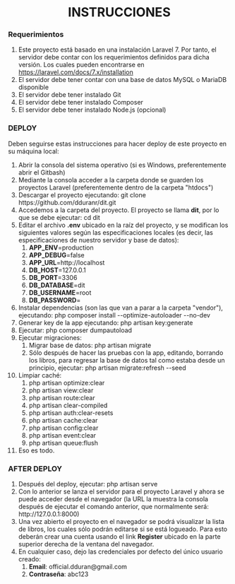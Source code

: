 <h1 align="center">INSTRUCCIONES</h1>
<h3 align="left">Requerimientos</h3>
<ol>
  <li>Este proyecto está basado en una instalación Laravel 7. Por tanto, el servidor debe contar con los requerimientos definidos para dicha versión. Los cuales pueden encontrarse en <a href="https://laravel.com/docs/7.x/installation" target="_blank">https://laravel.com/docs/7.x/installation</a></li>
  <li>El servidor debe tener contar con una base de datos MySQL o MariaDB disponible</li>
  <li>El servidor debe tener instalado Git</li>
  <li>El servidor debe tener instalado Composer</li>
  <li>El servidor debe tener instalado Node.js (opcional)</li>
</ol>

<h3 align="left">DEPLOY</h3>
<p align="left">Deben seguirse estas instrucciones para hacer deploy de este proyecto en su máquina local:</p>
<ol>
  <li>Abrir la consola del sistema operativo (si es Windows, preferentemente abrir el Gitbash)</li>
  <li>Mediante la consola acceder a la carpeta donde se guarden los proyectos Laravel (preferentemente dentro de la carpeta "htdocs")</li>
  <li>Descargar el proyecto ejecutando: git clone https://github.com/dduranr/dit.git</li>
  <li>Accedemos a la carpeta del proyecto. El proyecto se llama <strong>dit</strong>, por lo que se debe ejecutar: cd dit</li>
  <li>
    Editar el archivo <strong>.env</strong> ubicado en la raíz del proyecto, y se modifican los siguientes valores según las especificaciones locales (es decir, las especificaciones de nuestro servidor y base de datos):
    <ol>
      <li><strong>APP_ENV</strong>=production</li>
      <li><strong>APP_DEBUG</strong>=false</li>
      <li><strong>APP_URL</strong>=http://localhost</li>
      <li><strong>DB_HOST</strong>=127.0.0.1</li>
      <li><strong>DB_PORT</strong>=3306</li>
      <li><strong>DB_DATABASE</strong>=dit</li>
      <li><strong>DB_USERNAME</strong>=root</li>
      <li><strong>DB_PASSWORD</strong>=</li>
    </ol>
  </li>
  <li>Instalar dependencias (son las que van a parar a la carpeta "vendor"), ejecutando: php composer install --optimize-autoloader --no-dev</li>
  <li>Generar key de la app ejecutando: php artisan key:generate</li>
  <li>Ejecutar: php composer dumpautoload</li>
  <li>
    Ejecutar migraciones:
    <ol>
      <li>Migrar base de datos: php artisan migrate</li>
      <li>Sólo después de hacer las pruebas con la app, editando, borrando los libros, para regresar la base de datos tal como estaba desde un principio, ejecutar: php artisan migrate:refresh --seed</li>
    </ol>
  </li>
  <li>
    Limpiar caché:
    <ol>
      <li>php artisan optimize:clear</li>
      <li>php artisan view:clear</li>
      <li>php artisan route:clear</li>
      <li>php artisan clear-compiled</li>
      <li>php artisan auth:clear-resets</li>
      <li>php artisan cache:clear</li>
      <li>php artisan config:clear</li>
      <li>php artisan event:clear</li>
      <li>php artisan queue:flush</li>
    </ol>
  </li>
  <li>Eso es todo.</li>
</ol>

<h3 align="left">AFTER DEPLOY</h3>
<ol>
  <li>Después del deploy, ejecutar: php artisan serve</li>
  <li>Con lo anterior se lanza el servidor para el proyecto Laravel y ahora se puede acceder desde el navegador (la URL la muestra la consola después de ejecutar el comando anterior, que normalmente será: http://127.0.0.1:8000)</li>
  <li>Una vez abierto el proyecto en el navegador se podrá visualizar la lista de libros, los cuales sólo podrán editarse si se está logueado. Para esto deberán crear una cuenta usando el link <strong>Register</strong> ubicado en la parte superior derecha de la ventana del navegador.</li>
  <li>En cualquier caso, dejo las credenciales por defecto del único usuario creado:
    <ol>
      <li><strong>Email</strong>: official.dduran@gmail.com</li>
      <li><strong>Contraseña</strong>: abc123</li>
    </ol>
  </li>
</ol>
